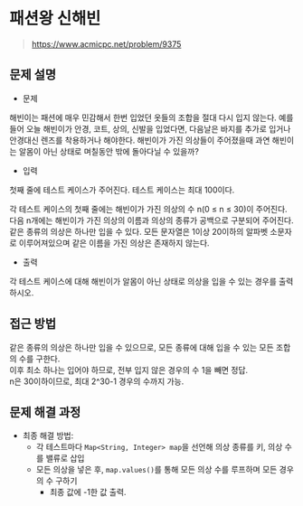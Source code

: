 # 패션왕 신해빈

> https://www.acmicpc.net/problem/9375

## 문제 설명

- 문제

해빈이는 패션에 매우 민감해서 한번 입었던 옷들의 조합을 절대 다시 입지 않는다. 예를 들어 오늘 해빈이가 안경, 코트, 상의, 신발을 입었다면, 다음날은 바지를 추가로 입거나 안경대신 렌즈를 착용하거나 해야한다.
해빈이가 가진 의상들이 주어졌을때 과연 해빈이는 알몸이 아닌 상태로 며칠동안 밖에 돌아다닐 수 있을까?

- 입력

첫째 줄에 테스트 케이스가 주어진다. 테스트 케이스는 최대 100이다.

각 테스트 케이스의 첫째 줄에는 해빈이가 가진 의상의 수 n(0 ≤ n ≤ 30)이 주어진다.
다음 n개에는 해빈이가 가진 의상의 이름과 의상의 종류가 공백으로 구분되어 주어진다. 같은 종류의 의상은 하나만 입을 수 있다.
모든 문자열은 1이상 20이하의 알파벳 소문자로 이루어져있으며 같은 이름을 가진 의상은 존재하지 않는다.

- 출력

각 테스트 케이스에 대해 해빈이가 알몸이 아닌 상태로 의상을 입을 수 있는 경우를 출력하시오.

## 접근 방법

같은 종류의 의상은 하나만 입을 수 있으므로, 모든 종류에 대해 입을 수 있는 모든 조합의 수를 구한다.  
이후 최소 하나는 입어야 하므로, 전부 입지 않은 경우의 수 1을 빼면 정답.  
n은 30이하이므로, 최대 2^30-1 경우의 수까지 가능.

## 문제 해결 과정

- 최종 해결 방법:
    - 각 테스트마다 `Map<String, Integer> map`을 선언해 의상 종류를 키, 의상 수를 밸류로 삽입
    - 모든 의상을 넣은 후, `map.values()`를 통해 모든 의상 수를 루프하며 모든 경우의 수 구하기
        - 최종 값에 -1한 값 출력.